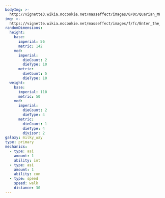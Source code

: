 ```yaml
---
bodyImg: >-
  http://vignette3.wikia.nocookie.net/masseffect/images/0/0c/Quarian_MP.png/revision/latest/scale-to-width-down/500
img: >-
  https://vignette.wikia.nocookie.net/masseffect/images/f/fc/Enter_the_admirals.png/revision/latest/scale-to-width-down/640?cb=20121114134430
randomDimensions:
  height:
    base:
      imperial: 56
      metric: 142
    mod:
      imperial:
        dieCount: 2
        dieType: 10
      metric:
        dieCount: 5
        dieType: 10
  weight:
    base:
      imperial: 110
      metric: 50
    mod:
      imperial:
        dieCount: 2
        dieType: 4
      metric:
        dieCount: 1
        dieType: 4
        divisor: 2
galaxy: milky_way
type: primary
mechanics:
  - type: asi
    amount: 1
    ability: int
  - type: asi
    amount: 1
    ability: con
  - type: speed
    speed: walk
    distance: 30
---
```

